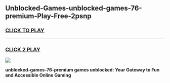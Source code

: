 
## Unblocked-Games-unblocked-games-76-premium-Play-Free-2psnp
<h3>
<a href="https://premium76.site?title=unblocked-games-76-premium&ref=17A">CLICK TO PLAY</a></h3>
<hr>

<h3>
<a href="https://premium76.site?title=unblocked-games-76-premium&ref=17A">CLICK 2 PLAY</a>
  
</h3>

<a href="https://premium76.site?title=unblocked-games-76-premium&ref=17A"><img src="https://clearcache.store/games.png"></a>


**unblocked-games-76-premium games unblocked: Your Gateway to Fun and Accessible Online Gaming**
